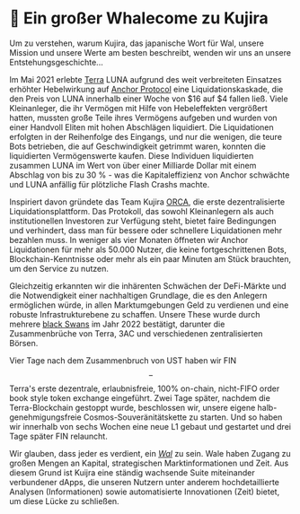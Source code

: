 # 🎊 Ein großer Whalecome zu Kujira

Um zu verstehen, warum Kujira, das japanische Wort für Wal, unsere Mission und unsere Werte am besten beschreibt, wenden wir uns an unsere Entstehungsgeschichte...

Im Mai 2021 erlebte [Terra](https://docs.terra.money/) LUNA aufgrund des weit verbreiteten Einsatzes erhöhter Hebelwirkung auf [Anchor Protocol](https://twitter.com/anchor\_protocol?lang=de) eine Liquidationskaskade, die den Preis von LUNA innerhalb einer Woche von $16 auf $4 fallen ließ. Viele Kleinanleger, die ihr Vermögen mit Hilfe von Hebeleffekten vergrößert hatten, mussten große Teile ihres Vermögens aufgeben und wurden von einer Handvoll Eliten mit hohen Abschlägen liquidiert. Die Liquidationen erfolgten in der Reihenfolge des Eingangs, und nur die wenigen, die teure Bots betrieben, die auf Geschwindigkeit getrimmt waren, konnten die liquidierten Vermögenswerte kaufen. Diese Individuen liquidierten zusammen LUNA im Wert von über einer Milliarde Dollar mit einem Abschlag von bis zu 30 % - was die Kapitaleffizienz von Anchor schwächte und LUNA anfällig für plötzliche Flash Crashs machte.

Inspiriert davon gründete das Team Kujira [ORCA](https://orca.kujira.app/), die erste dezentralisierte Liquidationsplattform. Das Protokoll, das sowohl Kleinanlegern als auch institutionellen Investoren zur Verfügung steht, bietet faire Bedingungen und verhindert, dass man für bessere oder schnellere Liquidationen mehr bezahlen muss. In weniger als vier Monaten öffneten wir Anchor Liquidationen für mehr als 50.000 Nutzer, die keine fortgeschrittenen Bots, Blockchain-Kenntnisse oder mehr als ein paar Minuten am Stück brauchten, um den Service zu nutzen.

Gleichzeitig erkannten wir die inhärenten Schwächen der DeFi-Märkte und die Notwendigkeit einer nachhaltigen Grundlage, die es den Anlegern ermöglichen würde, in allen Marktumgebungen Geld zu verdienen und eine robuste Infrastrukturebene zu schaffen. Unsere These wurde durch mehrere [black Swans](https://www.investopedia.com/articles/trading/11/black-swan-events-investing.asp) im Jahr 2022 bestätigt, darunter die Zusammenbrüche von Terra, 3AC und verschiedenen zentralisierten Börsen.

Vier Tage nach dem Zusammenbruch von UST haben wir FIN$$-$$Terra's erste dezentrale, erlaubnisfreie, 100% on-chain, nicht-FIFO order book style token exchange eingeführt. Zwei Tage später, nachdem die Terra-Blockchain gestoppt wurde, beschlossen wir, unsere eigene halb-genehmigungsfreie Cosmos-Souveränitätskette zu starten. Und so haben wir innerhalb von sechs Wochen eine neue L1 gebaut und gestartet und drei Tage später FIN relauncht.

Wir glauben, dass jeder es verdient, ein [ _Wal_](https://www.investopedia.com/terms/b/bitcoin-whale.asp) zu sein. Wale haben Zugang zu großen Mengen an Kapital, strategischen Marktinformationen und Zeit. Aus diesem Grund ist Kuijra eine ständig wachsende Suite miteinander verbundener dApps, die unseren Nutzern unter anderem hochdetaillierte Analysen (Informationen) sowie automatisierte Innovationen (Zeit) bietet, um diese Lücke zu schließen.
